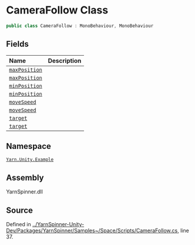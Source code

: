 # CameraFollow Class


```csharp
public class CameraFollow : MonoBehaviour, MonoBehaviour
```



## Fields
|Name|Description|
|:---|:---|
|[`maxPosition`](/api/csharp/yarn.unity.example/camerafollow.maxposition.md)||
|[`maxPosition`](/api/csharp/yarn.unity.example/camerafollow.maxposition.md)||
|[`minPosition`](/api/csharp/yarn.unity.example/camerafollow.minposition.md)||
|[`minPosition`](/api/csharp/yarn.unity.example/camerafollow.minposition.md)||
|[`moveSpeed`](/api/csharp/yarn.unity.example/camerafollow.movespeed.md)||
|[`moveSpeed`](/api/csharp/yarn.unity.example/camerafollow.movespeed.md)||
|[`target`](/api/csharp/yarn.unity.example/camerafollow.target.md)||
|[`target`](/api/csharp/yarn.unity.example/camerafollow.target.md)||
## Namespace
[`Yarn.Unity.Example`](/api/csharp/yarn.unity.example/README.md)

## Assembly
YarnSpinner.dll

## Source
Defined in [../YarnSpinner-Unity-Dev/Packages/YarnSpinner/Samples~/Space/Scripts/CameraFollow.cs](https://github.com/YarnSpinnerTool/YarnSpinner-Unity//blob/develop/Samples~/Space/Scripts/CameraFollow.cs#L37), line 37.
